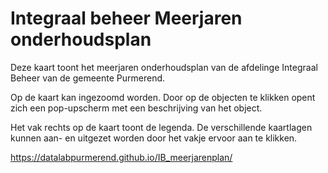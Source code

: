 # Integraal beheer Meerjaren onderhoudsplan

Deze kaart toont het meerjaren onderhoudsplan van de afdelinge Integraal Beheer van de gemeente Purmerend. 

Op de kaart kan ingezoomd worden. Door op de objecten te klikken opent zich een pop-upscherm met een beschrijving van het object.

Het vak rechts op de kaart toont de legenda. De verschillende kaartlagen kunnen aan- en uitgezet worden door het vakje ervoor aan te klikken. 

https://datalabpurmerend.github.io/IB_meerjarenplan/
